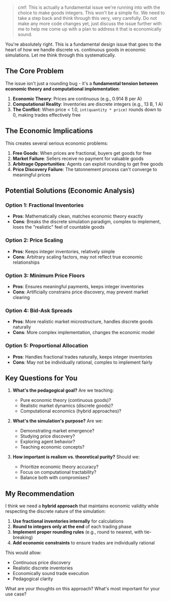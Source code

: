 > cmf: This is actually a fundamental issue we're running into with the choice to make goods integers. This won't be a simple fix. We need to take a step back and think through this very, very carefully. Do not make any more code changes yet, just discuss the issue further with me to help me come up with a plan to address it that is economically sound.

You're absolutely right. This is a fundamental design issue that goes to the heart of how we handle discrete vs. continuous goods in economic simulations. Let me think through this systematically.

## The Core Problem

The issue isn't just a rounding bug - it's a **fundamental tension between economic theory and computational implementation**:

1. **Economic Theory**: Prices are continuous (e.g., 0.914 B per A)
2. **Computational Reality**: Inventories are discrete integers (e.g., 13 B, 1 A)
3. **The Conflict**: When price < 1.0, `int(quantity * price)` rounds down to 0, making trades effectively free

## The Economic Implications

This creates several serious economic problems:

1. **Free Goods**: When prices are fractional, buyers get goods for free
2. **Market Failure**: Sellers receive no payment for valuable goods
3. **Arbitrage Opportunities**: Agents can exploit rounding to get free goods
4. **Price Discovery Failure**: The tatonnement process can't converge to meaningful prices

## Potential Solutions (Economic Analysis)

### Option 1: Fractional Inventories
- **Pros**: Mathematically clean, matches economic theory exactly
- **Cons**: Breaks the discrete simulation paradigm, complex to implement, loses the "realistic" feel of countable goods

### Option 2: Price Scaling
- **Pros**: Keeps integer inventories, relatively simple
- **Cons**: Arbitrary scaling factors, may not reflect true economic relationships

### Option 3: Minimum Price Floors
- **Pros**: Ensures meaningful payments, keeps integer inventories
- **Cons**: Artificially constrains price discovery, may prevent market clearing

### Option 4: Bid-Ask Spreads
- **Pros**: More realistic market microstructure, handles discrete goods naturally
- **Cons**: More complex implementation, changes the economic model

### Option 5: Proportional Allocation
- **Pros**: Handles fractional trades naturally, keeps integer inventories
- **Cons**: May not be individually rational, complex to implement fairly

## Key Questions for You

1. **What's the pedagogical goal?** Are we teaching:
   - Pure economic theory (continuous goods)?
   - Realistic market dynamics (discrete goods)?
   - Computational economics (hybrid approaches)?

2. **What's the simulation's purpose?** Are we:
   - Demonstrating market emergence?
   - Studying price discovery?
   - Exploring agent behavior?
   - Teaching economic concepts?

3. **How important is realism vs. theoretical purity?** Should we:
   - Prioritize economic theory accuracy?
   - Focus on computational tractability?
   - Balance both with compromises?

## My Recommendation

I think we need a **hybrid approach** that maintains economic validity while respecting the discrete nature of the simulation:

1. **Use fractional inventories internally** for calculations
2. **Round to integers only at the end** of each trading phase
3. **Implement proper rounding rules** (e.g., round to nearest, with tie-breaking)
4. **Add economic constraints** to ensure trades are individually rational

This would allow:
- Continuous price discovery
- Realistic discrete inventories
- Economically sound trade execution
- Pedagogical clarity

What are your thoughts on this approach? What's most important for your use case?